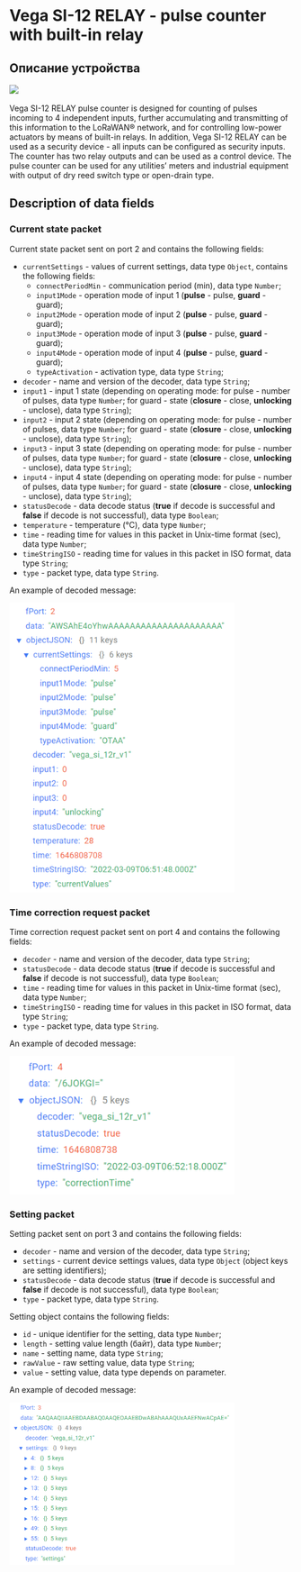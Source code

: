 # Vega SI-12 RELAY - pulse counter with built-in relay


## Описание устройства
<img src="https://iotvega.com/content/ru/si/si12relay/ava.jpg" width="400" />

Vega SI-12 RELAY pulse counter is designed for counting of pulses incoming to 4 independent inputs, further accumulating and transmitting of this information to the LoRaWAN® network, and for controlling low-power actuators by means of built-in relays.
In addition, Vega SI-12 RELAY can be used as a security device - all inputs can be configured as security inputs.
The counter has two relay outputs and can be used as a control device.
The pulse counter can be used for any utilities’ meters and industrial equipment with output of dry reed switch type or open-drain type.


## Description of data fields

### Current state packet

Current state packet sent on port 2 and contains the following fields:
- `currentSettings` - values of current settings, data type `Object`, contains the following fields:
    - `connectPeriodMin` - communication period (min), data type `Number`;
    - `input1Mode` - operation mode of input 1 (**pulse** - pulse, **guard** - guard);
    - `input2Mode` - operation mode of input 2 (**pulse** - pulse, **guard** - guard);
    - `input3Mode` - operation mode of input 3 (**pulse** - pulse, **guard** - guard);
    - `input4Mode` - operation mode of input 4 (**pulse** - pulse, **guard** - guard);
    - `typeActivation` - activation type, data type `String`;
- `decoder` - name and version of the decoder, data type `String`;
- `input1` - input 1 state (depending on operating mode: for pulse - number of pulses, data type `Number`; for guard - state (**closure** - close, **unlocking** - unclose), data type `String`);
- `input2` - input 2 state (depending on operating mode: for pulse - number of pulses, data type `Number`; for guard - state (**closure** - close, **unlocking** - unclose), data type `String`);
- `input3` - input 3 state (depending on operating mode: for pulse - number of pulses, data type `Number`; for guard - state (**closure** - close, **unlocking** - unclose), data type `String`);
- `input4` - input 4 state (depending on operating mode: for pulse - number of pulses, data type `Number`; for guard - state (**closure** - close, **unlocking** - unclose), data type `String`);
- `statusDecode` - data decode status (**true** if decode is successful and **false** if decode is not successful), data type `Boolean`;
- `temperature` - temperature (°С), data type `Number`;
- `time` - reading time for values in this packet in Unix-time format (sec), data type `Number`;
- `timeStringISO` - reading time for values in this packet in ISO format, data type `String`;
- `type` - packet type, data type `String`.

An example of decoded message:

<img src="images/port2Message.png" width="400" />


### Time correction request packet

Time correction request packet sent on port 4 and contains the following fields:
- `decoder` - name and version of the decoder, data type `String`;
- `statusDecode` - data decode status (**true** if decode is successful and **false** if decode is not successful), data type `Boolean`;
- `time` - reading time for values in this packet in Unix-time format (sec), data type `Number`;
- `timeStringISO` - reading time for values in this packet in ISO format, data type `String`;
- `type` - packet type, data type `String`.

An example of decoded message:

<img src="images/port4Message.png" width="400" />


### Setting packet

Setting packet sent on port 3 and contains the following fields:
- `decoder` - name and version of the decoder, data type `String`;
- `settings` - current device settings values, data type `Object` (object keys are setting identifiers);
- `statusDecode` - data decode status (**true** if decode is successful and **false** if decode is not successful), data type `Boolean`;
- `type` - packet type, data type `String`.

Setting object contains the following fields:
- `id` - unique identifier for the setting, data type `Number`;
- `length` - setting value length (байт), data type `Number`;
- `name` - setting name, data type `String`;
- `rawValue` - raw setting value, data type `String`;
- `value` - setting value, data type depends on parameter.

An example of decoded message:

<img src="images/port3Message.png" width="400" />
